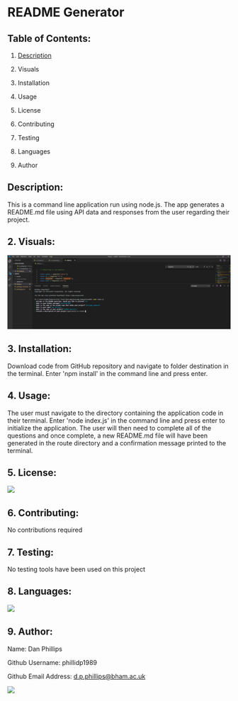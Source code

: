 # README Generator

## Table of Contents:

1. [Description](#description)

2. Visuals

3. Installation

4. Usage

5. License

6. Contributing

7. Testing

8. Languages

9. Author

## Description:
This is a command line application run using node.js. The app generates a README.md file using API data and responses from the user regarding their project.


## 2. Visuals:
![screenshot](https://github.com/phillidp1989/bootcamp_homework/blob/master/week9/assets/command-line.PNG)

## 3. Installation:
Download code from GitHub repository and navigate to folder destination in the terminal. Enter 'npm install' in the command line and press enter.

## 4. Usage:
The user must navigate to the directory containing the application code in their terminal. Enter 'node index.js' in the command line and press enter to initialize the application. The user will then need to complete all of the questions and once complete, a new README.md file will have been generated in the route directory and a confirmation message printed to the terminal.

## 5. License:
<img src="https://img.shields.io/github/license/phillidp1989/bootcamp_homework?logoColor=%23C2CAE8">

## 6. Contributing:
No contributions required

## 7. Testing:
No testing tools have been used on this project

## 8. Languages:
<img src="https://img.shields.io/github/languages/top/phillidp1989/bootcamp_homework">

## 9. Author:
Name: Dan Phillips

Github Username: phillidp1989

Github Email Address: d.p.phillips@bham.ac.uk

<img src="https://avatars1.githubusercontent.com/u/61989740?v=4">